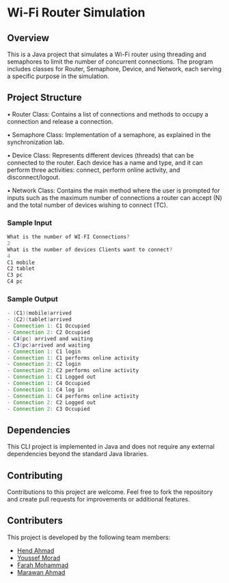 # Wi-Fi Router Simulation 

## Overview 
This is a Java project that simulates a Wi-Fi router using threading and semaphores to limit the number of concurrent connections. The program includes classes for Router, Semaphore, Device, and Network, each serving a specific purpose in the simulation.

## Project Structure
• Router Class: Contains a list of connections and methods to occupy a connection and release a connection.

• Semaphore Class: Implementation of a semaphore, as explained in the synchronization lab.

• Device Class: Represents different devices (threads) that can be connected to the router. Each device has a name and type, and it can perform three activities: connect, perform online activity, and disconnect/logout.

• Network Class: Contains the main method where the user is prompted for inputs such as the maximum number of connections a router can accept (N) and the total number of devices wishing to connect (TC).

### Sample Input
```java
What is the number of WI-FI Connections?
2
What is the number of devices Clients want to connect?
4
C1 mobile
C2 tablet
C3 pc
C4 pc
```

### Sample Output
```java 
- (C1)(mobile)arrived
- (C2)(tablet)arrived
- Connection 1: C1 Occupied
- Connection 2: C2 Occupied
- C4(pc) arrived and waiting
- C3(pc)arrived and waiting
- Connection 1: C1 login
- Connection 1: C1 performs online activity
- Connection 2: C2 login
- Connection 2: C2 performs online activity
- Connection 1: C1 Logged out
- Connection 1: C4 Occupied
- Connection 1: C4 log in
- Connection 1: C4 performs online activity
- Connection 2: C2 Logged out
- Connection 2: C3 Occupied
``` 

## Dependencies 
This CLI project is implemented in Java and does not require any external dependencies beyond the standard Java libraries.

## Contributing
Contributions to this project are welcome. Feel free to fork the repository and create pull requests for improvements or additional features.

## Contributers
This project is developed by the following team members:
- [Hend Ahmad](https://github.com/LifelongLearner-HEND)
- [Youssef Morad](https://github.com/YoussefMorad1)
- [Farah Mohammad](https://github.com/farah2543)
- [Marawan Ahmad](https://github.com/maro312)
